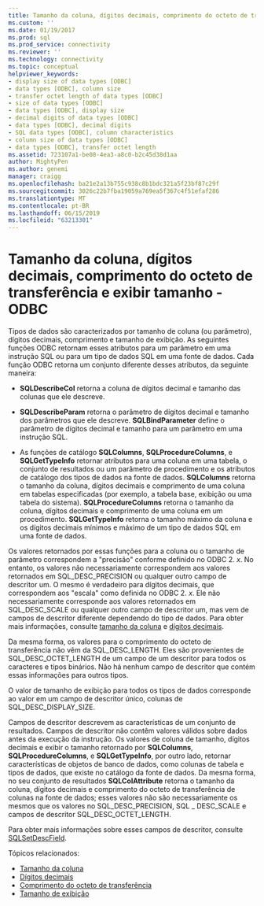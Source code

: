 ```yaml
---
title: Tamanho da coluna, dígitos decimais, comprimento do octeto de transferência, o tamanho de exibição | Microsoft Docs
ms.custom: ''
ms.date: 01/19/2017
ms.prod: sql
ms.prod_service: connectivity
ms.reviewer: ''
ms.technology: connectivity
ms.topic: conceptual
helpviewer_keywords:
- display size of data types [ODBC]
- data types [ODBC], column size
- transfer octet length of data types [ODBC]
- size of data types [ODBC]
- data types [ODBC], display size
- decimal digits of data types [ODBC]
- data types [ODBC], decimal digits
- SQL data types [ODBC], column characteristics
- column size of data types [ODBC]
- data types [ODBC], transfer octet length
ms.assetid: 723107a1-be08-4ea3-a8c0-b2c45d38d1aa
author: MightyPen
ms.author: genemi
manager: craigg
ms.openlocfilehash: ba21e2a13b755c938c8b1bdc321a5f23bf87c29f
ms.sourcegitcommit: 3026c22b7fba19059a769ea5f367c4f51efaf286
ms.translationtype: MT
ms.contentlocale: pt-BR
ms.lasthandoff: 06/15/2019
ms.locfileid: "63213301"
---
```

# <a name="column-size-decimal-digits-transfer-octet-length-and-display-size---odbc"></a>Tamanho da coluna, dígitos decimais, comprimento do octeto de transferência e exibir tamanho - ODBC
Tipos de dados são caracterizados por tamanho de coluna (ou parâmetro), dígitos decimais, comprimento e tamanho de exibição. As seguintes funções ODBC retornam esses atributos para um parâmetro em uma instrução SQL ou para um tipo de dados SQL em uma fonte de dados. Cada função ODBC retorna um conjunto diferente desses atributos, da seguinte maneira:  
  
-   **SQLDescribeCol** retorna a coluna de dígitos decimal e tamanho das colunas que ele descreve.  
  
-   **SQLDescribeParam** retorna o parâmetro de dígitos decimal e tamanho dos parâmetros que ele descreve. **SQLBindParameter** define o parâmetro de dígitos decimal e tamanho para um parâmetro em uma instrução SQL.  
  
-   As funções de catálogo **SQLColumns**, **SQLProcedureColumns**, e **SQLGetTypeInfo** retornar atributos para uma coluna em uma tabela, o conjunto de resultados ou um parâmetro de procedimento e os atributos de catálogo dos tipos de dados na fonte de dados. **SQLColumns** retorna o tamanho da coluna, dígitos decimais e comprimento de uma coluna em tabelas especificadas (por exemplo, a tabela base, exibição ou uma tabela do sistema). **SQLProcedureColumns** retorna o tamanho da coluna, dígitos decimais e comprimento de uma coluna em um procedimento. **SQLGetTypeInfo** retorna o tamanho máximo da coluna e os dígitos decimais mínimos e máximo de um tipo de dados SQL em uma fonte de dados.  
  
 Os valores retornados por essas funções para a coluna ou o tamanho de parâmetro correspondem a "precisão" conforme definido no ODBC 2. *x*. No entanto, os valores não necessariamente correspondem aos valores retornados em SQL_DESC_PRECISION ou qualquer outro campo de descritor um. O mesmo é verdadeiro para dígitos decimais, que correspondem aos "escala" como definida no ODBC 2. *x*. Ele não necessariamente corresponde aos valores retornados em SQL_DESC_SCALE ou qualquer outro campo de descritor um, mas vem de campos de descritor diferente dependendo do tipo de dados. Para obter mais informações, consulte [tamanho da coluna](../../../odbc/reference/appendixes/column-size.md) e [dígitos decimais](../../../odbc/reference/appendixes/decimal-digits.md).  
  
 Da mesma forma, os valores para o comprimento do octeto de transferência não vêm da SQL_DESC_LENGTH. Eles são provenientes de SQL_DESC_OCTET_LENGTH de um campo de um descritor para todos os caracteres e tipos binários. Não há nenhum campo de descritor que contém essas informações para outros tipos.  
  
 O valor de tamanho de exibição para todos os tipos de dados corresponde ao valor em um campo de descritor único, colunas de SQL_DESC_DISPLAY_SIZE.  
  
 Campos de descritor descrevem as características de um conjunto de resultados. Campos de descritor não contêm valores válidos sobre dados antes da execução da instrução. Os valores de coluna de tamanho, dígitos decimais e exibir o tamanho retornado por **SQLColumns**, **SQLProcedureColumns**, e **SQLGetTypeInfo**, por outro lado, retornar características de objetos de banco de dados, como colunas de tabela e tipos de dados, que existe no catálogo da fonte de dados. Da mesma forma, no seu conjunto de resultados **SQLColAttribute** retorna o tamanho da coluna, dígitos decimais e comprimento do octeto de transferência de colunas na fonte de dados; esses valores não são necessariamente os mesmos que os valores no SQL_DESC_PRECISION, SQL _ DESC_SCALE e campos de descritor SQL_DESC_OCTET_LENGTH.  
  
 Para obter mais informações sobre esses campos de descritor, consulte [SQLSetDescField](../../../odbc/reference/syntax/sqlsetdescfield-function.md).  
  
 Tópicos relacionados:  
  
-   [Tamanho da coluna](../../../odbc/reference/appendixes/column-size.md)  
-   [Dígitos decimais](../../../odbc/reference/appendixes/decimal-digits.md)  
-   [Comprimento do octeto de transferência](../../../odbc/reference/appendixes/transfer-octet-length.md)  
-   [Tamanho de exibição](../../../odbc/reference/appendixes/display-size.md)
